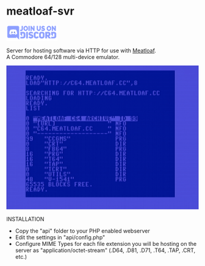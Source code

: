 # meatloaf-svr
[![discord chat](docs/discord.sm.png)](https://discord.gg/FwJUe8kQpS)

Server for hosting software via HTTP for use with [Meatloaf](https://github.com/idolpx/meatloaf). <br/>
A Commodore 64/128 multi-device emulator.<br/>

![LOAD_HTTP](doc/meatloaf64-svr.png)

INSTALLATION
* Copy the "api" folder to your PHP enabled webserver
* Edit the settings in "api/config.php"
* Configure MIME Types for each file extension you will be hosting on the server as "application/octet-stream" (.D64, .D81, .D71, .T64, .TAP, .CRT, etc.)
